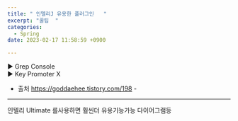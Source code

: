 ```yaml
---
title: " 인텔리J 유용한 플러그인   "
excerpt: "꿀팁  "
categories:
  - Spring
date: 2023-02-17 11:58:59 +0900

---
```


▶ Grep Console   
▶ Key Promoter X 

- 출처 https://goddaehee.tistory.com/198 -

-----

인텔리 Ultimate 를사용하면 훨씬더 유용기능가능
다이어그램등 


